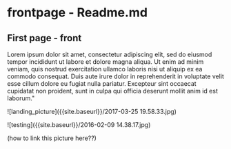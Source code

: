 # frontpage - Readme.md 
First page - front
---
Lorem ipsum dolor sit amet, consectetur adipiscing elit, sed do eiusmod tempor incididunt ut labore et dolore magna aliqua. Ut enim ad minim veniam, quis nostrud exercitation ullamco laboris nisi ut aliquip ex ea commodo consequat. Duis aute irure dolor in reprehenderit in voluptate velit esse cillum dolore eu fugiat nulla pariatur. Excepteur sint occaecat cupidatat non proident, sunt in culpa qui officia deserunt mollit anim id est laborum."

![landing_picture]({{site.baseurl}}/2017-03-25 19.58.33.jpg)

![testing]({{site.baseurl}}/2016-02-09 14.38.17.jpg)



(how to link this picture here??)


